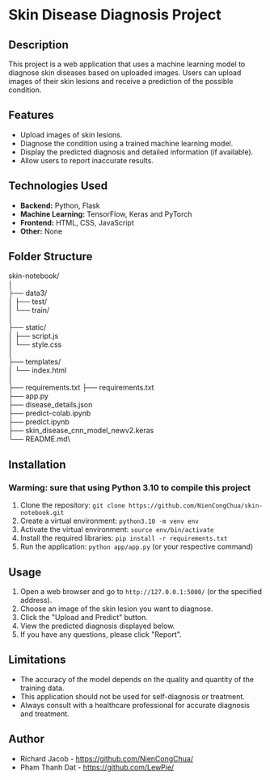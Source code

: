 # Skin Disease Diagnosis Project

## Description

This project is a web application that uses a machine learning model to diagnose skin diseases based on uploaded images. Users can upload images of their skin lesions and receive a prediction of the possible condition.

## Features

* Upload images of skin lesions.
* Diagnose the condition using a trained machine learning model.
* Display the predicted diagnosis and detailed information (if available).
* Allow users to report inaccurate results.

## Technologies Used

* **Backend:** Python, Flask 
* **Machine Learning:** TensorFlow, Keras and PyTorch
* **Frontend:** HTML, CSS, JavaScript
* **Other:** None

## Folder Structure
skin-notebook/\
│\
├── data3/\
│ ├── test/\
│ └── train/\
│\
├── static/\
│ ├── script.js\
│ └── style.css\
│\
├── templates/\
│ └── index.html\
│\
├── requirements.txt
├── requirements.txt\
├── app.py\
├── disease_details.json\
├── predict-colab.ipynb\
├── predict.ipynb\
├── skin_disease_cnn_model_newv2.keras\
└── README.md\
## Installation
### Warming: sure that using Python 3.10 to compile this project
1. Clone the repository: `git clone https://github.com/NienCongChua/skin-notebook.git`
2. Create a virtual environment: `python3.10 -m venv env`
3. Activate the virtual environment: `source env/bin/activate`
4. Install the required libraries: `pip install -r requirements.txt`
5. Run the application: `python app/app.py` (or your respective command)

## Usage

1. Open a web browser and go to `http://127.0.0.1:5000/` (or the specified address).
2. Choose an image of the skin lesion you want to diagnose.
3. Click the "Upload and Predict" button.
4. View the predicted diagnosis displayed below.
5. If you have any questions, please click "Report".

## Limitations

* The accuracy of the model depends on the quality and quantity of the training data.
* This application should not be used for self-diagnosis or treatment.
* Always consult with a healthcare professional for accurate diagnosis and treatment.

## Author

* Richard Jacob - https://github.com/NienCongChua/
* Pham Thanh Dat - https://github.com/LewPie/
